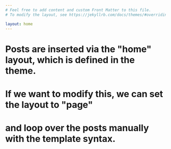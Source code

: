 ```yaml
---
# Feel free to add content and custom Front Matter to this file.
# To modify the layout, see https://jekyllrb.com/docs/themes/#overriding-theme-defaults

layout: home
---
```


# Posts are inserted via the "home" layout, which is defined in the theme.
# If we want to modify this, we can set the layout to "page"
# and loop over the posts manually with the template syntax.
